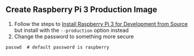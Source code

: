 ## Create Raspberry Pi 3 Production Image
1. Follow the steps to [Install Raspberry Pi 3 for Development from Source](../docs/install/install_raspberry_pi_3_development_source) but install with the `--production` option instead
2. Change the password to something more secure
```
passwd  # default password is raspberry
```
